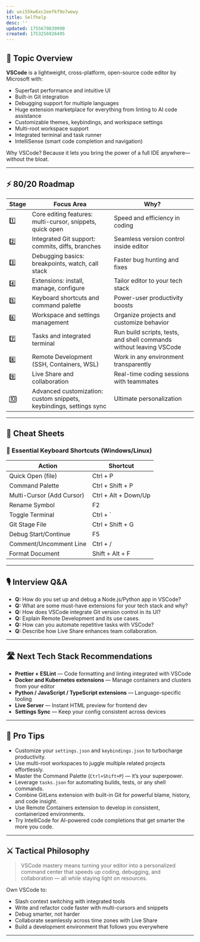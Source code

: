 ```yaml
---
id: wxi55kw6xc2eefkf9o7wewy
title: Selfhelp
desc: ''
updated: 1755670839990
created: 1753256926495
---
```


## 📌 Topic Overview

**VSCode** is a lightweight, cross-platform, open-source code editor by Microsoft with:

* Superfast performance and intuitive UI
* Built-in Git integration
* Debugging support for multiple languages
* Huge extension marketplace for everything from linting to AI code assistance
* Customizable themes, keybindings, and workspace settings
* Multi-root workspace support
* Integrated terminal and task runner
* IntelliSense (smart code completion and navigation)

Why VSCode?
Because it lets you bring the power of a full IDE anywhere—without the bloat.

---

## ⚡ 80/20 Roadmap

| Stage | Focus Area                                                          | Why?                                                                |
| ----- | ------------------------------------------------------------------- | ------------------------------------------------------------------- |
| 1️⃣   | Core editing features: multi-cursor, snippets, quick open           | Speed and efficiency in coding                                      |
| 2️⃣   | Integrated Git support: commits, diffs, branches                    | Seamless version control inside editor                              |
| 3️⃣   | Debugging basics: breakpoints, watch, call stack                    | Faster bug hunting and fixes                                        |
| 4️⃣   | Extensions: install, manage, configure                              | Tailor editor to your tech stack                                    |
| 5️⃣   | Keyboard shortcuts and command palette                              | Power-user productivity boosts                                      |
| 6️⃣   | Workspace and settings management                                   | Organize projects and customize behavior                            |
| 7️⃣   | Tasks and integrated terminal                                       | Run build scripts, tests, and shell commands without leaving VSCode |
| 8️⃣   | Remote Development (SSH, Containers, WSL)                           | Work in any environment transparently                               |
| 9️⃣   | Live Share and collaboration                                        | Real-time coding sessions with teammates                            |
| 🔟    | Advanced customization: custom snippets, keybindings, settings sync | Ultimate personalization                                            |

---

## 🧾 Cheat Sheets

### 🔹 Essential Keyboard Shortcuts (Windows/Linux)

| Action                    | Shortcut             |
| ------------------------- | -------------------- |
| Quick Open (file)         | Ctrl + P             |
| Command Palette           | Ctrl + Shift + P     |
| Multi-Cursor (Add Cursor) | Ctrl + Alt + Down/Up |
| Rename Symbol             | F2                   |
| Toggle Terminal           | Ctrl + \`            |
| Git Stage File            | Ctrl + Shift + G     |
| Debug Start/Continue      | F5                   |
| Comment/Uncomment Line    | Ctrl + /             |
| Format Document           | Shift + Alt + F      |

---

## 🎙️ Interview Q\&A

* **Q:** How do you set up and debug a Node.js/Python app in VSCode?
* **Q:** What are some must-have extensions for your tech stack and why?
* **Q:** How does VSCode integrate Git version control in its UI?
* **Q:** Explain Remote Development and its use cases.
* **Q:** How can you automate repetitive tasks with VSCode?
* **Q:** Describe how Live Share enhances team collaboration.

---

## 🛣️ Next Tech Stack Recommendations

* **Prettier + ESLint** — Code formatting and linting integrated with VSCode
* **Docker and Kubernetes extensions** — Manage containers and clusters from your editor
* **Python / JavaScript / TypeScript extensions** — Language-specific tooling
* **Live Server** — Instant HTML preview for frontend dev
* **Settings Sync** — Keep your config consistent across devices

---

## 🧠 Pro Tips

* Customize your `settings.json` and `keybindings.json` to turbocharge productivity.
* Use multi-root workspaces to juggle multiple related projects effortlessly.
* Master the Command Palette (`Ctrl+Shift+P`) — it’s your superpower.
* Leverage `tasks.json` for automating builds, tests, or any shell commands.
* Combine GitLens extension with built-in Git for powerful blame, history, and code insight.
* Use Remote Containers extension to develop in consistent, containerized environments.
* Try IntelliCode for AI-powered code completions that get smarter the more you code.

---

## ⚔️ Tactical Philosophy

> VSCode mastery means turning your editor into a personalized command center that speeds up coding, debugging, and collaboration — all while staying light on resources.

Own VSCode to:

* Slash context switching with integrated tools
* Write and refactor code faster with multi-cursors and snippets
* Debug smarter, not harder
* Collaborate seamlessly across time zones with Live Share
* Build a development environment that follows you everywhere

---
